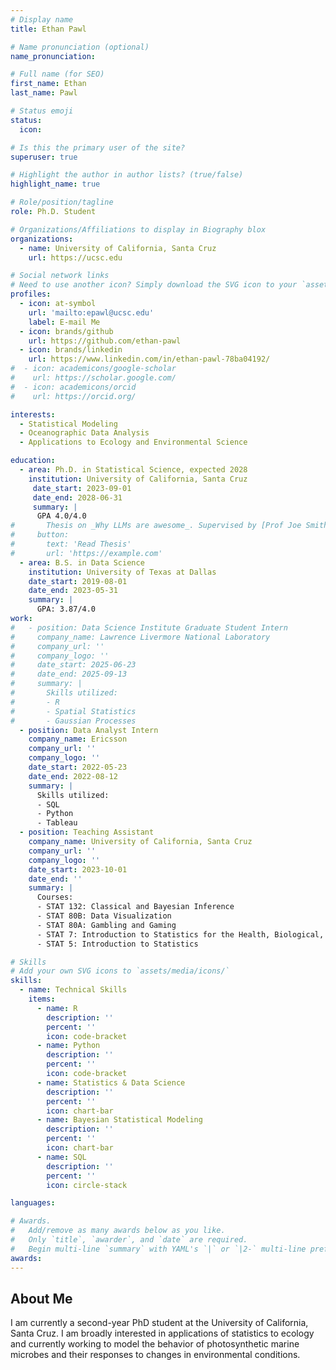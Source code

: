 ```yaml
---
# Display name
title: Ethan Pawl

# Name pronunciation (optional)
name_pronunciation: 

# Full name (for SEO)
first_name: Ethan
last_name: Pawl

# Status emoji
status:
  icon: 

# Is this the primary user of the site?
superuser: true

# Highlight the author in author lists? (true/false)
highlight_name: true

# Role/position/tagline
role: Ph.D. Student

# Organizations/Affiliations to display in Biography blox
organizations:
  - name: University of California, Santa Cruz
    url: https://ucsc.edu

# Social network links
# Need to use another icon? Simply download the SVG icon to your `assets/media/icons/` folder.
profiles:
  - icon: at-symbol
    url: 'mailto:epawl@ucsc.edu'
    label: E-mail Me
  - icon: brands/github
    url: https://github.com/ethan-pawl
  - icon: brands/linkedin
    url: https://www.linkedin.com/in/ethan-pawl-78ba04192/
#  - icon: academicons/google-scholar
#    url: https://scholar.google.com/
#  - icon: academicons/orcid
#    url: https://orcid.org/

interests:
  - Statistical Modeling
  - Oceanographic Data Analysis
  - Applications to Ecology and Environmental Science

education:
  - area: Ph.D. in Statistical Science, expected 2028
    institution: University of California, Santa Cruz
     date_start: 2023-09-01
     date_end: 2028-06-31
     summary: |
      GPA 4.0/4.0
#       Thesis on _Why LLMs are awesome_. Supervised by [Prof Joe Smith](https://example.com). Presented papers at 5 IEEE conferences with the contributions being published in 2 Springer journals.
#     button:
#       text: 'Read Thesis'
#       url: 'https://example.com'
  - area: B.S. in Data Science
    institution: University of Texas at Dallas
    date_start: 2019-08-01
    date_end: 2023-05-31
    summary: |
      GPA: 3.87/4.0
work:
#   - position: Data Science Institute Graduate Student Intern
#     company_name: Lawrence Livermore National Laboratory
#     company_url: ''
#     company_logo: ''
#     date_start: 2025-06-23
#     date_end: 2025-09-13
#     summary: |
#       Skills utilized:
#       - R
#       - Spatial Statistics
#       - Gaussian Processes
  - position: Data Analyst Intern
    company_name: Ericsson
    company_url: ''
    company_logo: ''
    date_start: 2022-05-23
    date_end: 2022-08-12
    summary: |
      Skills utilized:
      - SQL
      - Python
      - Tableau
  - position: Teaching Assistant
    company_name: University of California, Santa Cruz
    company_url: ''
    company_logo: ''
    date_start: 2023-10-01
    date_end: ''
    summary: |
      Courses:
      - STAT 132: Classical and Bayesian Inference
      - STAT 80B: Data Visualization
      - STAT 80A: Gambling and Gaming
      - STAT 7: Introduction to Statistics for the Health, Biological, and Environmental Sciences
      - STAT 5: Introduction to Statistics

# Skills
# Add your own SVG icons to `assets/media/icons/`
skills:
  - name: Technical Skills
    items:
      - name: R
        description: ''
        percent: ''
        icon: code-bracket
      - name: Python
        description: ''
        percent: ''
        icon: code-bracket
      - name: Statistics & Data Science
        description: ''
        percent: ''
        icon: chart-bar
      - name: Bayesian Statistical Modeling
        description: ''
        percent: ''
        icon: chart-bar
      - name: SQL
        description: ''
        percent: ''
        icon: circle-stack

languages:

# Awards.
#   Add/remove as many awards below as you like.
#   Only `title`, `awarder`, and `date` are required.
#   Begin multi-line `summary` with YAML's `|` or `|2-` multi-line prefix and indent 2 spaces below.
awards:
---
```


## About Me

I am currently a second-year PhD student at the University of California, Santa Cruz. I am broadly interested in applications of statistics to ecology and currently working to model the behavior of photosynthetic marine microbes and their responses to changes in environmental conditions.

